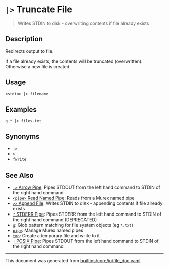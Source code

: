 # `|>` Truncate File

> Writes STDIN to disk - overwriting contents if file already exists

## Description

Redirects output to file.

If a file already exists, the contents will be truncated (overwritten).
Otherwise a new file is created.

## Usage

```
<stdin> |> filename
```

## Examples

```
g * |> files.txt
```

## Synonyms

* `|>`
* `>`
* `fwrite`


## See Also

* [`->` Arrow Pipe](../parser/pipe-arrow.md):
  Pipes STDOUT from the left hand command to STDIN of the right hand command
* [`<pipe>` Read Named Pipe](../commands/namedpipe.md):
  Reads from a Murex named pipe
* [`>>` Append File](../parser/greater-than-greater-than.md):
  Writes STDIN to disk - appending contents if file already exists
* [`?` STDERR Pipe](../parser/pipe-err.md):
  Pipes STDERR from the left hand command to STDIN of the right hand command (DEPRECATED)
* [`g`](../commands/g.md):
  Glob pattern matching for file system objects (eg `*.txt`)
* [`pipe`](../commands/pipe.md):
  Manage Murex named pipes
* [`tmp`](../commands/tmp.md):
  Create a temporary file and write to it
* [`|` POSIX Pipe](../parser/pipe-posix.md):
  Pipes STDOUT from the left hand command to STDIN of the right hand command

<hr/>

This document was generated from [builtins/core/io/file_doc.yaml](https://github.com/lmorg/murex/blob/master/builtins/core/io/file_doc.yaml).
